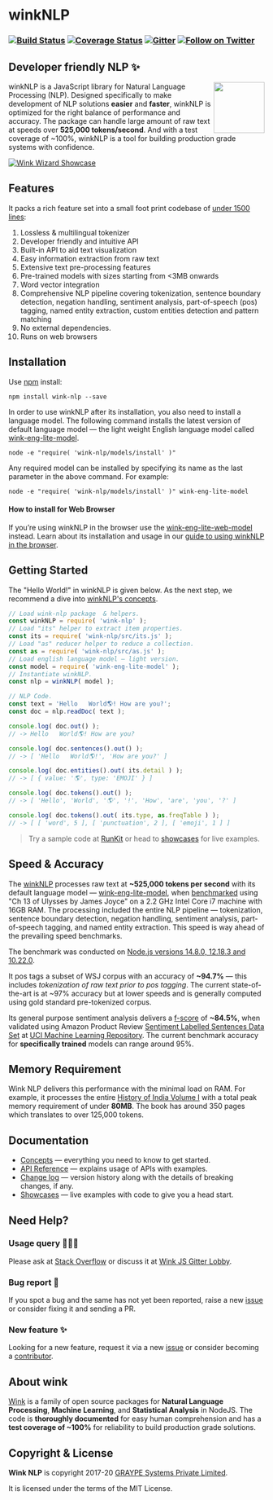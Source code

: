 # winkNLP

### [![Build Status](https://api.travis-ci.org/winkjs/wink-nlp.svg?branch=master)](https://travis-ci.org/winkjs/wink-nlp) [![Coverage Status](https://coveralls.io/repos/github/winkjs/wink-nlp/badge.svg?branch=master)](https://coveralls.io/github/winkjs/wink-nlp?branch=master) [![Gitter](https://img.shields.io/gitter/room/nwjs/nw.js.svg)](https://gitter.im/winkjs/Lobby) [![Follow on Twitter](https://img.shields.io/twitter/follow/winkjs_org?style=social)](https://twitter.com/winkjs_org)

## Developer friendly NLP ✨
[<img align="right" src="https://decisively.github.io/wink-logos/logo-title.png" width="100px" >](https://winkjs.org/)

winkNLP is a JavaScript library for Natural Language Processing (NLP). Designed specifically to make development of NLP solutions **easier** and **faster**, winkNLP is optimized for the right balance of performance and accuracy.  The package can handle large amount of raw text at speeds over **525,000 tokens/second**. And with a test coverage of ~100%, winkNLP is a tool for building production grade systems with confidence.

[<img src="https://user-images.githubusercontent.com/9491/100614781-ad17bb00-333c-11eb-87ab-2ae41aa21285.png" alt="Wink Wizard Showcase">](https://winkjs.org/showcase-wiz/)


## Features
It packs a rich feature set into a small foot print codebase of [under 1500 lines](https://coveralls.io/github/winkjs/wink-nlp?branch=master):

1. Lossless & multilingual tokenizer
2. Developer friendly and intuitive API
3. Built-in API to aid text visualization
4. Easy information extraction from raw text
5. Extensive text pre-processing features
6. Pre-trained models with sizes starting from <3MB onwards
7. Word vector integration
8. Comprehensive NLP pipeline covering tokenization, sentence boundary detection, negation handling, sentiment analysis, part-of-speech (pos) tagging, named entity extraction, custom entities detection and pattern matching
9. No external dependencies.
10. Runs on web browsers


## Installation

Use [npm](https://www.npmjs.com/package/wink-nlp) install:

```shell
npm install wink-nlp --save
```

In order to use winkNLP after its installation, you also need to install a language model. The following command installs the latest version of default language model — the light weight English language model called [wink-eng-lite-model](https://github.com/winkjs/wink-eng-lite-model).

```shell
node -e "require( 'wink-nlp/models/install' )"
```
Any required model can be installed by specifying its name as the last parameter in the above command. For example:
```shell
node -e "require( 'wink-nlp/models/install' )" wink-eng-lite-model
```

#### How to install for Web Browser
If you’re using winkNLP in the browser use the [wink-eng-lite-web-model](https://www.npmjs.com/package/wink-eng-lite-web-model) instead. Learn about its installation and usage in our [guide to using winkNLP in the browser](https://winkjs.org/wink-nlp/how-to-run-wink-nlp-in-browser.html).

## Getting Started
The "Hello World!" in winkNLP is given below. As the next step, we recommend a dive into [winkNLP's concepts](https://winkjs.org/wink-nlp/getting-started.html).

```javascript
// Load wink-nlp package  & helpers.
const winkNLP = require( 'wink-nlp' );
// Load "its" helper to extract item properties.
const its = require( 'wink-nlp/src/its.js' );
// Load "as" reducer helper to reduce a collection.
const as = require( 'wink-nlp/src/as.js' );
// Load english language model — light version.
const model = require( 'wink-eng-lite-model' );
// Instantiate winkNLP.
const nlp = winkNLP( model );

// NLP Code.
const text = 'Hello   World🌎! How are you?';
const doc = nlp.readDoc( text );

console.log( doc.out() );
// -> Hello   World🌎! How are you?

console.log( doc.sentences().out() );
// -> [ 'Hello   World🌎!', 'How are you?' ]

console.log( doc.entities().out( its.detail ) );
// -> [ { value: '🌎', type: 'EMOJI' } ]

console.log( doc.tokens().out() );
// -> [ 'Hello', 'World', '🌎', '!', 'How', 'are', 'you', '?' ]

console.log( doc.tokens().out( its.type, as.freqTable ) );
// -> [ [ 'word', 5 ], [ 'punctuation', 2 ], [ 'emoji', 1 ] ]
```

> Try a sample code at [RunKit](https://npm.runkit.com/wink-nlp) or head to [showcases](https://winkjs.org/showcase.html) for live examples.

## Speed & Accuracy
The [winkNLP](https://winkjs.org/wink-nlp/) processes raw text at **~525,000 tokens per second** with its default language model — [wink-eng-lite-model](https://github.com/winkjs/wink-eng-lite-model), when [benchmarked](https://github.com/bestiejs/benchmark.js) using "Ch 13 of Ulysses by James Joyce" on a 2.2 GHz Intel Core i7 machine with 16GB RAM. The processing included the entire NLP pipeline — tokenization, sentence boundary detection, negation handling, sentiment analysis, part-of-speech tagging, and named entity extraction. This speed is way ahead of the prevailing speed benchmarks.

The benchmark was conducted on [Node.js versions 14.8.0, 12.18.3 and 10.22.0](https://nodejs.org/en/about/releases/).

It pos tags a subset of WSJ corpus with an accuracy of **~94.7%** — this includes *tokenization of raw text prior to pos tagging*. The current state-of-the-art is at ~97% accuracy but at lower speeds and is generally computed using gold standard pre-tokenized corpus.

Its general purpose sentiment analysis delivers a [f-score](https://en.wikipedia.org/wiki/F1_score) of **~84.5%**, when validated using Amazon Product Review [Sentiment Labelled Sentences Data Set](https://archive.ics.uci.edu/ml/machine-learning-databases/00331/) at [UCI Machine Learning Repository](https://archive.ics.uci.edu/ml/index.php). The current benchmark accuracy for **specifically trained** models can range around 95%.

## Memory Requirement
Wink NLP delivers this performance with the minimal load on RAM. For example, it processes the entire [History of India Volume I](https://en.wikisource.org/wiki/History_of_India/Volume_1) with a total peak memory requirement of under **80MB**. The book has around 350 pages which translates to over 125,000 tokens.

## Documentation
- [Concepts](https://winkjs.org/wink-nlp/getting-started.html) — everything you need to know to get started.
- [API Reference](https://winkjs.org/wink-nlp/read-doc.html) — explains usage of APIs with examples.
- [Change log](https://github.com/winkjs/wink-nlp/blob/master/CHANGELOG.md) — version history along with the details of breaking changes, if any.
- [Showcases](https://winkjs.org/showcase.html) — live examples with code to give you a head start.

## Need Help?

### Usage query 👩🏽‍💻
Please ask at [Stack Overflow](https://stackoverflow.com/) or discuss it at [Wink JS Gitter Lobby](https://gitter.im/winkjs/Lobby).

### Bug report 🐛
If you spot a bug and the same has not yet been reported, raise a new [issue](https://github.com/winkjs/wink-nlp/issues) or consider fixing it and sending a PR.

### New feature ✨
Looking for a new feature, request it via a new [issue](https://github.com/winkjs/wink-nlp/issues) or consider becoming a [contributor](https://github.com/winkjs/wink-nlp/blob/master/CONTRIBUTING.md).


## About wink
[Wink](https://winkjs.org/) is a family of open source packages for **Natural Language Processing**, **Machine Learning**, and **Statistical Analysis** in NodeJS. The code is **thoroughly documented** for easy human comprehension and has a **test coverage of ~100%** for reliability to build production grade solutions.

## Copyright & License

**Wink NLP** is copyright 2017-20 [GRAYPE Systems Private Limited](https://graype.in/).

It is licensed under the terms of the MIT License.
